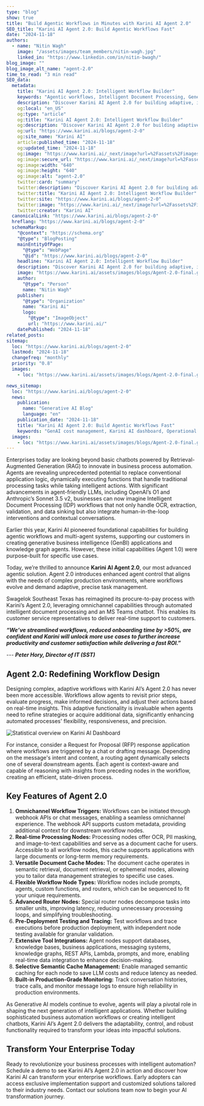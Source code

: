 ```yaml
---
type: "blog"
show: true
title: "Build Agentic Workflows in Minutes with Karini AI Agent 2.0"
SEO_title: "Karini AI Agent 2.0: Build Agentic Workflows Fast"
date: "2024-11-18"
authors:
  - name: "Nitin Wagh"
    image: "/assets/images/team_members/nitin-wagh.jpg"
    linked_in: "https://www.linkedin.com/in/nitin-bwagh/"
blog_image: ""
blog_image_alt_name: "agent-2.0"
time_to_read: "3 min read"
SEO_data:
  metadata:
    title: "Karini AI Agent 2.0: Intelligent Workflow Builder"
    keywords: "Agentic workflows, Intelligent Document Processing, Generative AI, Business process automation, Karini AI Agent 2.0"
    description: "Discover Karini AI Agent 2.0 for building adaptive, intelligent workflows. Streamline processes, reduce onboarding time, and increase productivity with advanced AI agents."
    og:local: "en_US"
    og:type: "article"
    og:title: "Karini AI Agent 2.0: Intelligent Workflow Builder"
    og:description: "Discover Karini AI Agent 2.0 for building adaptive, intelligent workflows. Streamline processes, reduce onboarding time, and increase productivity with advanced AI agents."
    og:url: "https://www.karini.ai/blogs/agent-2-0"
    og:site_name: "Karini AI"
    article:published_time: "2024-11-18"
    og:updated_time: "2024-11-18"
    og:image: "https://www.karini.ai/_next/image?url=%2Fassets%2Fimages%2Fblogs%2FGenAI_Visibility_with_Karini_AI.png&w=640&q=75"
    og:image:secure_url: "https://www.karini.ai/_next/image?url=%2Fassets%2Fimages%2Fblogs%2FGenAI_Visibility_with_Karini_AI.png&w=640&q=75"
    og:image:width: "640"
    og:image:height: "640"
    og:image:alt: "agent-2.0"
    twitter:card: "summary"
    twitter:description: "Discover Karini AI Agent 2.0 for building adaptive, intelligent workflows. Streamline processes, reduce onboarding time, and increase productivity with advanced AI agents."
    twitter:title: "Karini AI Agent 2.0: Intelligent Workflow Builder"
    twitter:site: "https://www.karini.ai/blogs/agent-2-0"
    twitter:image: "https://www.karini.ai/_next/image?url=%2Fassets%2Fimages%2Fblogs%2FGenAI_Visibility_with_Karini_AI.png&w=640&q=75"
    twitter:creator: "Karini AI"
  canonicalLink: "https://www.karini.ai/blogs/agent-2-0"
  hreflang: "https://www.karini.ai/blogs/agent-2-0"
  schemaMarkup:
    "@context": "https://schema.org"
    "@type": "BlogPosting"
    mainEntityOfPage:
      "@type": "WebPage"
      "@id": "https://www.karini.ai/blogs/agent-2-0"
    headline: "Karini AI Agent 2.0: Intelligent Workflow Builder"
    description: "Discover Karini AI Agent 2.0 for building adaptive, intelligent workflows. Streamline processes, reduce onboarding time, and increase productivity with advanced AI agents."
    image: "https://www.karini.ai/assets/images/blogs/Agent-2.0-final.gif"
    author:
      "@type": "Person"
      name: "Nitin Wagh"
    publisher:
      "@type": "Organization"
      name: "Karini Ai"
      logo:
        "@type": "ImageObject"
        url: "https://www.karini.ai/"
    datePublished: "2024-11-18"
related_posts:
sitemap:
  loc: "https://www.karini.ai/blogs/agent-2-0"
  lastmod: "2024-11-18"
  changefreq: "monthly"
  priority: "0.8"
  images:
    - loc: "https://www.karini.ai/assets/images/blogs/Agent-2.0-final.gif"

news_sitemap:
  loc: "https://www.karini.ai/blogs/agent-2-0"
  news:
    publication:
      name: "Generative AI Blog"
      language: "en"
    publication_date: "2024-11-18"
    title: "Karini AI Agent 2.0: Build Agentic Workflows Fast"
    keywords: "GenAI cost management, Karini AI dashboard, Operational transparency, LLM budget control, AI resource monitoring"
  images:
    - loc: "https://www.karini.ai/assets/images/blogs/Agent-2.0-final.gif"
---
```


Enterprises today are looking beyond basic chatbots powered by Retrieval-Augmented Generation (RAG) to innovate in business process automation. Agents are revealing unprecedented potential to replace conventional application logic, dynamically executing functions that handle traditional processing tasks while taking intelligent actions. With significant advancements in agent-friendly LLMs, including OpenAI’s O1 and Anthropic’s Sonnet 3.5 v2, businesses can now imagine Intelligent Document Processing (IDP) workflows that not only handle OCR, extraction, validation, and data sinking but also integrate human-in-the-loop interventions and contextual conversations.

Earlier this year, Karini AI pioneered foundational capabilities for building agentic workflows and multi-agent systems, supporting our customers in creating generative business intelligence (GenBI) applications and knowledge graph agents. However, these initial capabilities (Agent 1.0) were purpose-built for specific use cases.

Today, we’re thrilled to announce **Karini AI Agent 2.0**, our most advanced agentic solution. Agent 2.0 introduces enhanced agent control that aligns with the needs of complex production environments, where workflows evolve and demand adaptive, precise task management.

Swagelok Southeast Texas has reimagined its procure-to-pay process with Karini’s Agent 2.0, leveraging omnichannel capabilities through automated intelligent document processing and an MS Teams chatbot. This enables its customer service representatives to deliver real-time support to customers.

_**“We’ve streamlined workflows, reduced onboarding time by >50%, are confident and Karini will unlock more use cases to further increase productivity and customer satisfaction while delivering a fast ROI.”**_

--- _**Peter Hory, Director of IT (SST)**_

## Agent 2.0: Redefining Workflow Design

Designing complex, adaptive workflows with Karini AI’s Agent 2.0 has never been more accessible. Workflows allow agents to revisit prior steps, evaluate progress, make informed decisions, and adjust their actions based on real-time insights. This adaptive functionality is invaluable when agents need to refine strategies or acquire additional data, significantly enhancing automated processes' flexibility, responsiveness, and precision.

![Statistical overview on Karini AI Dashboard](/assets/images/blogs/Agent-2.0-final.gif)

For instance, consider a Request for Proposal (RFP) response application where workflows are triggered by a chat or drafting message. Depending on the message's intent and content, a routing agent dynamically selects one of several downstream agents. Each agent is context-aware and capable of reasoning with insights from preceding nodes in the workflow, creating an efficient, state-driven process.

## Key Features of Agent 2.0

1. **Omnichannel Workflow Triggers:** Workflows can be initiated through webhook APIs or chat messages, enabling a seamless omnichannel experience. The webhook API supports custom metadata, providing additional context for downstream workflow nodes.
2. **Real-time Processing Nodes:** Processing nodes offer OCR, PII masking, and image-to-text capabilities and serve as a document cache for users. Accessible to all workflow nodes, this cache supports applications with large documents or long-term memory requirements.
3. **Versatile Document Cache Modes:** The document cache operates in semantic retrieval, document retrieval, or ephemeral modes, allowing you to tailor data management strategies to specific use cases.
4. **Flexible Workflow Node Types:** Workflow nodes include prompts, agents, custom functions, and routers, which can be sequenced to fit your unique requirements.
5. **Advanced Router Nodes:** Special router nodes decompose tasks into smaller units, improving latency, reducing unnecessary processing loops, and simplifying troubleshooting.
6. **Pre-Deployment Testing and Tracing:** Test workflows and trace executions before production deployment, with independent node testing available for granular validation.
7. **Extensive Tool Integrations:** Agent nodes support databases, knowledge bases, business applications, messaging systems, knowledge graphs, REST APIs, Lambda, prompts, and more, enabling real-time data integration to enhance decision-making.
8. **Selective Semantic Cache Management:** Enable managed semantic caching for each node to save LLM costs and reduce latency as needed.
9. **Built-in Production-Grade Monitoring:** Track conversation histories, trace calls, and monitor message logs to ensure high reliability in production environments.

As Generative AI models continue to evolve, agents will play a pivotal role in shaping the next generation of intelligent applications. Whether building sophisticated business automation workflows or creating intelligent chatbots, Karini AI’s Agent 2.0 delivers the adaptability, control, and robust functionality required to transform your ideas into impactful solutions.

## Transform Your Enterprise Today

Ready to revolutionize your business processes with intelligent automation? Schedule a demo to see Karini AI’s Agent 2.0 in action and discover how Karini AI can transform your enterprise workflows. Early adopters can access exclusive implementation support and customized solutions tailored to their industry needs. Contact our solutions team now to begin your AI transformation journey.

